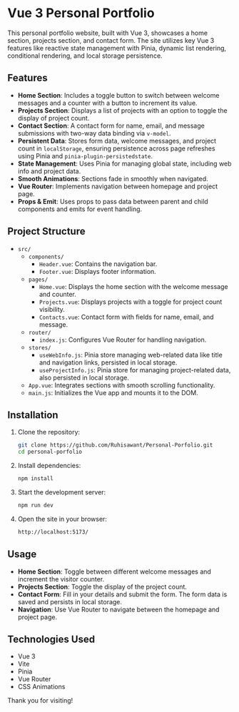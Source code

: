 # Vue 3 Personal Portfolio

This personal portfolio website, built with Vue 3, showcases a home section, projects section, and contact form. The site utilizes key Vue 3 features like reactive state management with Pinia, dynamic list rendering, conditional rendering, and local storage persistence.

## Features

- **Home Section**: Includes a toggle button to switch between welcome messages and a counter with a button to increment its value.
- **Projects Section**: Displays a list of projects with an option to toggle the display of project count.
- **Contact Section**: A contact form for name, email, and message submissions with two-way data binding via `v-model`.
- **Persistent Data**: Stores form data, welcome messages, and project count in `localStorage`, ensuring persistence across page refreshes using Pinia and `pinia-plugin-persistedstate`.
- **State Management**: Uses Pinia for managing global state, including web info and project data.
- **Smooth Animations**: Sections fade in smoothly when navigated.
- **Vue Router**: Implements navigation between homepage and project page.
- **Props & Emit**: Uses props to pass data between parent and child components and emits for event handling.

## Project Structure

- `src/`
  - `components/`
    - `Header.vue`: Contains the navigation bar.
    - `Footer.vue`: Displays footer information.
  - `pages/`
    - `Home.vue`: Displays the home section with the welcome message and counter.
    - `Projects.vue`: Displays projects with a toggle for project count visibility.
    - `Contacts.vue`: Contact form with fields for name, email, and message.
  - `router/`
    - `index.js`: Configures Vue Router for handling navigation.
  - `stores/`
    - `useWebInfo.js`: Pinia store managing web-related data like title and navigation links, persisted in local storage.
    - `useProjectInfo.js`: Pinia store for managing project-related data, also persisted in local storage.
  - `App.vue`: Integrates sections with smooth scrolling functionality.
  - `main.js`: Initializes the Vue app and mounts it to the DOM.

## Installation

1. Clone the repository:
   ```bash
   git clone https://github.com/Ruhisawant/Personal-Porfolio.git
   cd personal-porfolio
   ```

2. Install dependencies:
   ```bash
   npm install
   ```

3. Start the development server:
   ```bash
   npm run dev
   ```

4. Open the site in your browser:
   ```bash
   http://localhost:5173/
   ```

## Usage

- **Home Section**: Toggle between different welcome messages and increment the visitor counter.
- **Projects Section**: Toggle the display of the project count.
- **Contact Form**: Fill in your details and submit the form. The form data is saved and persists in local storage.
- **Navigation**: Use Vue Router to navigate between the homepage and project page.

## Technologies Used

- Vue 3
- Vite
- Pinia
- Vue Router
- CSS Animations

Thank you for visiting!